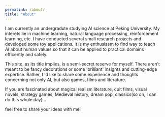 ```yaml
---
permalink: /about/
title: "About"
---
```


I am currently an undergradute studying AI science at Peking University. My interets lie in machine learning, natural language processing, reinforcement learning, etc. I have conducted several small research projects and developed some toy applications. It is my enthusiasm to find way to teach AI about human values so that it can be applied to practical domains efficently and safely.

This site, as its title implies, is a semi-secret reserve for myself. There aren't meant to be fancy decorations or some 'brilliant' insignts and cutting-edge expertise. Rather, I 'd like to share some experience and thoughts concerning not only AI, but also games, films and literature.

If you are fascinated about magical realism literature, cult films, visual novels, strategy games, Medieval history, dream pop, classics(so on, I can do this whole day)...

feel free to share your ideas with me!